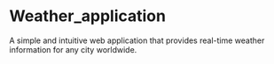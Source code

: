 # Weather_application
A simple and intuitive web application that provides real-time weather information for any city worldwide.
